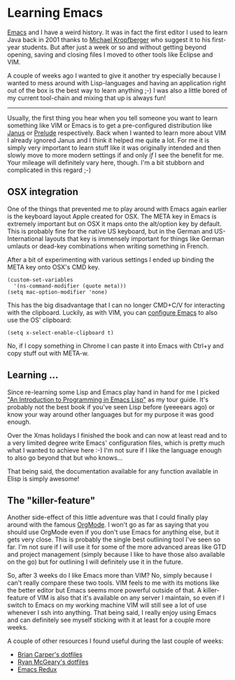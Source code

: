 # Learning Emacs

[Emacs][e] and I have a weird history. It was in fact the first editor I used to
learn Java back in 2001 thanks to [Michael Kropfberger][mk] who suggest it to
his first-year students. But after just a week or so and without getting beyond
opening, saving and closing files I moved to other tools like Eclipse and VIM.

A couple of weeks ago I wanted to give it another try especially because I
wanted to mess around with Lisp-languages and having an application right out of
the box is the best way to learn anything ;-) I was also a little bored of my
current tool-chain and mixing that up is always fun!

-----------------

Usually, the first thing you hear when you tell someone you want to learn
something like VIM or Emacs is to get a pre-configured distribution like
[Janus][j] or [Prelude][2] respectively. Back when I wanted to learn more about
VIM I already ignored Janus and I think it helped me quite a lot. For me it is
simply very important to learn stuff like it was originally intended and then
slowly move to more modern settings if and only *if* I see the benefit for
me. Your mileage will definitely vary here, though. I'm a bit stubborn and
complicated in this regard ;-)


## OSX integration

One of the things that prevented me to play around with Emacs again earlier is
the keyboard layout Apple created for OSX. The META key in Emacs is extremely
important but on OSX it maps onto the alt/option key by default. This is
probably fine for the native US keyboard, but in the German and US-International
layouts that key is immensely important for things like German umlauts or
dead-key combinations when writing something in French.

After a bit of experimenting with various settings I ended up binding the META
key onto OSX's CMD key.

```
(custom-set-variables
  '(ns-command-modifier (quote meta)))
(setq mac-option-modifier 'none)
```

This has the big disadvantage that I can no longer CMD+C/V for interacting with
the clipboard. Luckily, as with VIM, you can [configure Emacs][c] to also use
the OS' clipboard:

```
(setq x-select-enable-clipboard t)
```

No, if I copy something in Chrome I can paste it into Emacs with Ctrl+y and copy
stuff out with META-w.


## Learning ...

Since re-learning some Lisp and Emacs play hand in hand for me I picked
["An Introduction to Programming in Emacs Lisp"][1] as my tour guide. It's
probably not the best book if you've seen Lisp before (yeeeears ago) or know
your way around other languages but for my purpose it was good enough.

Over the Xmas holidays I finished the book and can now at least read and to a
very limited degree write Emacs' configuration files, which is pretty much what
I wanted to achieve here :-) I'm not sure if I like the language enough to also go
beyond that but who knows...

That being said, the documentation available for any function available in Elisp
is simply awesome!


## The "killer-feature"

Another side-effect of this little adventure was that I could finally play
around with the famous [OrgMode][3]. I won't go as far as saying that you should
use OrgMode even if you don't use Emacs for anything else, but it gets very
close. This is probably the single best outlining tool I've seen so far. I'm not
sure if I will use it for some of the more advanced areas like GTD and project
management (simply because I like to have those also available on the go) but
for outlining I will definitely use it in the future.


So, after 3 weeks do I like Emacs more than VIM? No, simply because I can't really
compare these two tools. VIM feels to me with its motions like the better
editor but Emacs seems more powerful outside of that. A killer-feature of VIM is
also that it's available on any server I maintain, so even if I switch to Emacs
on my working machine VIM will still see a lot of use whenever I ssh into
anything. That being said, I really enjoy using Emacs and can definitely see
myself sticking with it at least for a couple more weeks.

A couple of other resources I found useful during the last couple of weeks:

* [Brian Carper's dotfiles](https://github.com/cdaddr/dotfiles)
* [Ryan McGeary's dotfiles](https://github.com/rmm5t/dotfiles)
* [Emacs Redux](http://emacsredux.com/)


[1]: http://www.gnu.org/software/emacs/manual/html_node/eintr/index.html
[2]: https://github.com/bbatsov/prelude
[mk]: http://www.kropfberger.com/
[3]: http://orgmode.org/
[e]: http://www.gnu.org/software/emacs/
[c]: http://stackoverflow.com/a/64558/22312
[j]: https://github.com/carlhuda/janus
